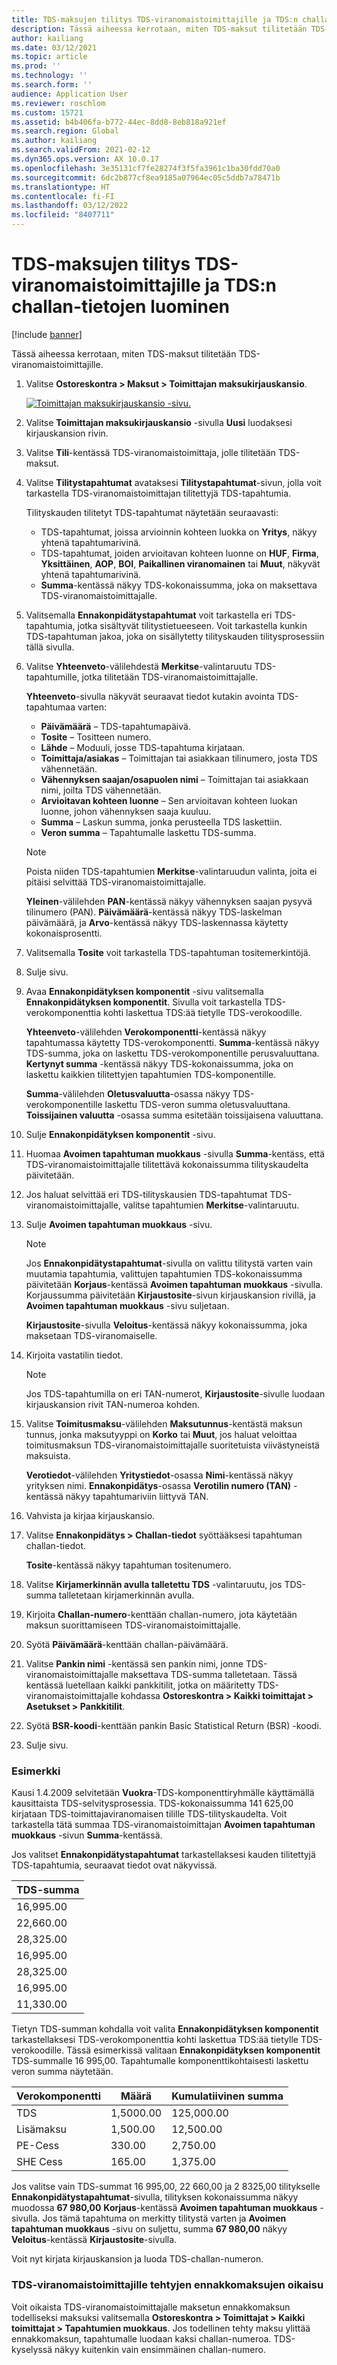 ```yaml
---
title: TDS-maksujen tilitys TDS-viranomaistoimittajille ja TDS:n challan-tietojen luominen
description: Tässä aiheessa kerrotaan, miten TDS-maksut tilitetään TDS-viranomaistoimittajille.
author: kailiang
ms.date: 03/12/2021
ms.topic: article
ms.prod: ''
ms.technology: ''
ms.search.form: ''
audience: Application User
ms.reviewer: roschlom
ms.custom: 15721
ms.assetid: b4b406fa-b772-44ec-8dd8-8eb818a921ef
ms.search.region: Global
ms.author: kailiang
ms.search.validFrom: 2021-02-12
ms.dyn365.ops.version: AX 10.0.17
ms.openlocfilehash: 3e35131cf7fe28274f3f5fa3961c1ba30fdd70a0
ms.sourcegitcommit: 6dc2b877cf8ea9185a07964ec05c5ddb7a78471b
ms.translationtype: HT
ms.contentlocale: fi-FI
ms.lasthandoff: 03/12/2022
ms.locfileid: "8407711"
---
```

# <a name="settle-tds-payments-to-tds-authority-vendors-and-generate-tds-challan"></a>TDS-maksujen tilitys TDS-viranomaistoimittajille ja TDS:n challan-tietojen luominen

[!include [banner](../includes/banner.md)]

Tässä aiheessa kerrotaan, miten TDS-maksut tilitetään TDS-viranomaistoimittajille.

1. Valitse **Ostoreskontra \> Maksut \> Toimittajan maksukirjauskansio**.

    [![Toimittajan maksukirjauskansio -sivu.](./media/apac-ind-TDS-51.png)](./media/apac-ind-TDS-51.png)

2. Valitse **Toimittajan maksukirjauskansio** -sivulla **Uusi** luodaksesi kirjauskansion rivin.
3. Valitse **Tili**-kentässä TDS-viranomaistoimittaja, jolle tilitetään TDS-maksut.
4. Valitse **Tilitystapahtumat** avataksesi **Tilitystapahtumat**-sivun, jolla voit tarkastella TDS-viranomaistoimittajan tilitettyjä TDS-tapahtumia.

    Tilityskauden tilitetyt TDS-tapahtumat näytetään seuraavasti:

    - TDS-tapahtumat, joissa arvioinnin kohteen luokka on **Yritys**, näkyy yhtenä tapahtumarivinä.
    - TDS-tapahtumat, joiden arvioitavan kohteen luonne on **HUF**, **Firma**, **Yksittäinen**, **AOP**, **BOI**, **Paikallinen viranomainen** tai **Muut**, näkyvät yhtenä tapahtumarivinä.
    - **Summa**-kentässä näkyy TDS-kokonaissumma, joka on maksettava TDS-viranomaistoimittajalle.

5. Valitsemalla **Ennakonpidätystapahtumat** voit tarkastella eri TDS-tapahtumia, jotka sisältyvät tilitystietueeseen. Voit tarkastella kunkin TDS-tapahtuman jakoa, joka on sisällytetty tilityskauden tilitysprosessiin tällä sivulla.
6. Valitse **Yhteenveto**-välilehdestä **Merkitse**-valintaruutu TDS-tapahtumille, jotka tilitetään TDS-viranomaistoimittajalle.

    **Yhteenveto**-sivulla näkyvät seuraavat tiedot kutakin avointa TDS-tapahtumaa varten:

    - **Päivämäärä** – TDS-tapahtumapäivä.
    - **Tosite** – Tositteen numero.
    - **Lähde** – Moduuli, josse TDS-tapahtuma kirjataan.
    - **Toimittaja/asiakas** – Toimittajan tai asiakkaan tilinumero, josta TDS vähennetään.
    - **Vähennyksen saajan/osapuolen nimi** – Toimittajan tai asiakkaan nimi, joilta TDS vähennetään.
    - **Arvioitavan kohteen luonne** – Sen arvioitavan kohteen luokan luonne, johon vähennyksen saaja kuuluu.
    - **Summa** – Laskun summa, jonka perusteella TDS laskettiin.
    - **Veron summa** – Tapahtumalle laskettu TDS-summa.

    > [!NOTE]
    > Poista niiden TDS-tapahtumien **Merkitse**-valintaruudun valinta, joita ei pitäisi selvittää TDS-viranomaistoimittajalle.

    **Yleinen**-välilehden **PAN**-kentässä näkyy vähennyksen saajan pysyvä tilinumero (PAN). **Päivämäärä**-kentässä näkyy TDS-laskelman päivämäärä, ja **Arvo**-kentässä näkyy TDS-laskennassa käytetty kokonaisprosentti.

7. Valitsemalla **Tosite** voit tarkastella TDS-tapahtuman tositemerkintöjä.
8. Sulje sivu.
10. Avaa **Ennakonpidätyksen komponentit** -sivu valitsemalla **Ennakonpidätyksen komponentit**. Sivulla voit tarkastella TDS-verokomponenttia kohti laskettua TDS:ää tietylle TDS-verokoodille.

    **Yhteenveto**-välilehden **Verokomponentti**-kentässä näkyy tapahtumassa käytetty TDS-verokomponentti. **Summa**-kentässä näkyy TDS-summa, joka on laskettu TDS-verokomponentille perusvaluuttana. **Kertynyt summa** -kentässä näkyy TDS-kokonaissumma, joka on laskettu kaikkien tilitettyjen tapahtumien TDS-komponentille.

    **Summa**-välilehden **Oletusvaluutta**-osassa näkyy TDS-verokomponentille laskettu TDS-veron summa oletusvaluuttana. **Toissijainen valuutta** -osassa summa esitetään toissijaisena valuuttana.

11. Sulje **Ennakonpidätyksen komponentit** -sivu.
12. Huomaa **Avoimen tapahtuman muokkaus** -sivulla **Summa**-kentäss, että TDS-viranomaistoimittajalle tilitettävä kokonaissumma tilityskaudelta päivitetään.
13. Jos haluat selvittää eri TDS-tilityskausien TDS-tapahtumat TDS-viranomaistoimittajalle, valitse tapahtumien **Merkitse**-valintaruutu.
14. Sulje **Avoimen tapahtuman muokkaus** -sivu.

    > [!NOTE]
    > Jos **Ennakonpidätystapahtumat**-sivulla on valittu tilitystä varten vain muutamia tapahtumia, valittujen tapahtumien TDS-kokonaissumma päivitetään **Korjaus**-kentässä **Avoimen tapahtuman muokkaus** -sivulla. Korjaussumma päivitetään **Kirjaustosite**-sivun kirjauskansion rivillä, ja **Avoimen tapahtuman muokkaus** -sivu suljetaan.

    **Kirjaustosite**-sivulla **Veloitus**-kentässä näkyy kokonaissumma, joka maksetaan TDS-viranomaiselle.

15. Kirjoita vastatilin tiedot.

    > [!NOTE]
    > Jos TDS-tapahtumilla on eri TAN-numerot, **Kirjaustosite**-sivulle luodaan kirjauskansion rivit TAN-numeroa kohden.

16. Valitse **Toimitusmaksu**-välilehden **Maksutunnus**-kentästä maksun tunnus, jonka maksutyyppi on **Korko** tai **Muut**, jos haluat veloittaa toimitusmaksun TDS-viranomaistoimittajalle suoritetuista viivästyneistä maksuista.

    **Verotiedot**-välilehden **Yritystiedot**-osassa **Nimi**-kentässä näkyy yrityksen nimi. **Ennakonpidätys**-osassa **Verotilin numero (TAN)** -kentässä näkyy tapahtumariviin liittyvä TAN.

17. Vahvista ja kirjaa kirjauskansio.
18. Valitse **Ennakonpidätys \> Challan-tiedot** syöttääksesi tapahtuman challan-tiedot.

    **Tosite**-kentässä näkyy tapahtuman tositenumero.
    
19. Valitse **Kirjamerkinnän avulla talletettu TDS** -valintaruutu, jos TDS-summa talletetaan kirjamerkinnän avulla.
20. Kirjoita **Challan-numero**-kenttään challan-numero, jota käytetään maksun suorittamiseen TDS-viranomaistoimittajalle.
21. Syötä **Päivämäärä**-kenttään challan-päivämäärä.
22. Valitse **Pankin nimi** -kentässä sen pankin nimi, jonne TDS-viranomaistoimittajalle maksettava TDS-summa talletetaan. Tässä kentässä luetellaan kaikki pankkitilit, jotka on määritetty TDS-viranomaistoimittajalle kohdassa **Ostoreskontra \> Kaikki toimittajat \> Asetukset \> Pankkitilit**.
23. Syötä **BSR-koodi**-kenttään pankin Basic Statistical Return (BSR) -koodi.
24. Sulje sivu.

### <a name="example"></a>Esimerkki

Kausi 1.4.2009 selvitetään **Vuokra**-TDS-komponenttiryhmälle käyttämällä kausittaista TDS-selvitysprosessia. TDS-kokonaissumma 141 625,00 kirjataan TDS-toimittajaviranomaisen tilille TDS-tilityskaudelta. Voit tarkastella tätä summaa TDS-viranomaistoimittajan **Avoimen tapahtuman muokkaus** -sivun **Summa**-kentässä.

Jos valitset **Ennakonpidätystapahtumat** tarkastellaksesi kauden tilitettyjä TDS-tapahtumia, seuraavat tiedot ovat näkyvissä.

| TDS-summa |
|------------|
| 16,995.00  |
| 22,660.00  |
| 28,325.00  |
| 16,995.00  |
| 28,325.00  |
| 16,995.00  |
| 11,330.00  |

Tietyn TDS-summan kohdalla voit valita **Ennakonpidätyksen komponentit** tarkastellaksesi TDS-verokomponenttia kohti laskettua TDS:ää tietylle TDS-verokoodille. Tässä esimerkissä valitaan **Ennakonpidätyksen komponentit** TDS-summalle 16 995,00. Tapahtumalle komponenttikohtaisesti laskettu veron summa näytetään.

| Verokomponentti | Määrä    | Kumulatiivinen summa |
|---------------|-----------|--------------------|
| TDS           | 1,5000.00 | 125,000.00         |
| Lisämaksu     | 1,500.00  | 12,500.00          |
| PE-Cess       | 330.00    | 2,750.00           |
| SHE Cess      | 165.00    | 1,375.00           |

Jos valitse vain TDS-summat 16 995,00, 22 660,00 ja 2 8325,00 tilitykselle **Ennakonpidätystapahtumat**-sivulla, tilityksen kokonaissumma näkyy muodossa **67 980,00** **Korjaus**-kentässä **Avoimen tapahtuman muokkaus** -sivulla. Jos tämä tapahtuma on merkitty tilitystä varten ja **Avoimen tapahtuman muokkaus** -sivu on suljettu, summa **67 980,00** näkyy **Veloitus**-kentässä **Kirjaustosite**-sivulla.

Voit nyt kirjata kirjauskansion ja luoda TDS-challan-numeron.

### <a name="adjustment-of-advance-payments-that-are-made-to-tds-authority-vendors"></a>TDS-viranomaistoimittajille tehtyjen ennakkomaksujen oikaisu

Voit oikaista TDS-viranomaistoimittajalle maksetun ennakkomaksun todelliseksi maksuksi valitsemalla **Ostoreskontra \> Toimittajat \> Kaikki toimittajat \> Tapahtumien muokkaus**. Jos todellinen tehty maksu ylittää ennakkomaksun, tapahtumalle luodaan kaksi challan-numeroa. TDS-kyselyssä näkyy kuitenkin vain ensimmäinen challan-numero.
